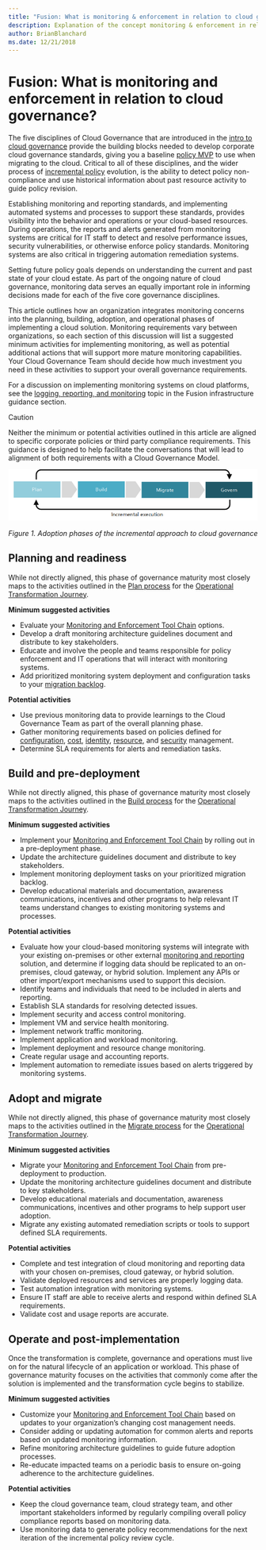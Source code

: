 ```yaml
---
title: "Fusion: What is monitoring & enforcement in relation to cloud governance"
description: Explanation of the concept monitoring & enforcement in relation to cloud governance
author: BrianBlanchard
ms.date: 12/21/2018
---
```


# Fusion: What is monitoring and enforcement in relation to cloud governance?

The five disciplines of Cloud Governance that are introduced in the [intro to cloud governance](../overview.md) provide the building blocks needed to develop corporate cloud governance standards, giving you a baseline [policy MVP](../policy-compliance/overview.md#policy-minimally-viable-product-mvp) to use when migrating to the cloud. Critical to all of these disciplines, and the wider process of [incremental policy](../policy-compliance/overview.md#incremental-policy-growth) evolution, is the ability to detect policy non-compliance and use historical information about past resource activity to guide policy revision.

Establishing monitoring and reporting standards, and implementing automated systems and processes to support these standards, provides visibility into the behavior and operations or your cloud-based resources. During operations, the reports and alerts generated from monitoring systems are critical for IT staff to detect and resolve performance issues, security vulnerabilities, or otherwise enforce policy standards. Monitoring systems are also critical in triggering automation remediation systems. 

Setting future policy goals depends on understanding the current and past state of your cloud estate. As part of the ongoing nature of cloud governance, monitoring data serves an equally important role in informing decisions made for each of the five core governance disciplines.

This article outlines how an organization integrates monitoring concerns into the planning, building, adoption, and operational phases of implementing a cloud solution. Monitoring requirements vary between organizations, so each section of this discussion will list a suggested minimum activities for implementing monitoring, as well as potential additional actions that will support more mature monitoring capabilities. Your Cloud Governance Team should decide how much investment you need in these activities to support your overall governance requirements.

For a discussion on implementing monitoring systems on cloud platforms, see the [logging, reporting, and monitoring](../../infrastructure/logs-and-reporting/overview.md) topic in the Fusion infrastructure guidance section.

> [!CAUTION]
> Neither the minimum or potential activities outlined in this article are aligned to specific corporate policies or third party compliance requirements. This guidance is designed to help facilitate the conversations that will lead to alignment of both requirements with a Cloud Governance Model.

![Four phases of adoption](../../_images/adoption-phases.png)

*Figure 1. Adoption phases of the incremental approach to cloud governance*

## Planning and readiness

While not directly aligned, this phase of governance maturity most closely maps to the activities outlined in the [Plan process](../../transformation-journeys/operational-transformation/plan.md) for the [Operational Transformation Journey](../../transformation-journeys/operational-transformation/overview.md).

**Minimum suggested activities**

* Evaluate your [Monitoring and Enforcement Tool Chain](toolchain.md) options.
* Develop a draft monitoring architecture guidelines document and distribute to key stakeholders.
* Educate and involve the people and teams responsible for policy enforcement and IT operations that will interact with monitoring systems.
* Add prioritized monitoring system deployment and configuration tasks to your [migration backlog](../../migration/plan/migration-backlog.md).

**Potential activities**

* Use previous monitoring data to provide learnings to the Cloud Governance Team as part of the overall planning phase.
* Gather monitoring requirements based on policies defined for [configuration](../configuration-management/overview.md), [cost](../cost-management/overview.md), [identity](../identity-management/overview.md), [resource](../resource-management/overview.md), and [security](../security-management/overview.md) management.
* Determine SLA requirements for alerts and remediation tasks.

## Build and pre-deployment

While not directly aligned, this phase of governance maturity most closely maps to the activities outlined in the [Build process](../../transformation-journeys/operational-transformation/build.md) for the [Operational Transformation Journey](../../transformation-journeys/operational-transformation/overview.md).

**Minimum suggested activities**

* Implement your [Monitoring and Enforcement Tool Chain](toolchain.md) by rolling out in a pre-deployment phase.
* Update the architecture guidelines document and distribute to key stakeholders.
* Implement monitoring deployment tasks on your prioritized migration backlog.
* Develop educational materials and documentation, awareness communications, incentives and other programs to help relevant IT teams understand changes to existing monitoring systems and processes.

**Potential activities**

* Evaluate how your cloud-based monitoring systems will integrate with your existing on-premises or other external [monitoring and reporting](../../infrastructure/logs-and-reporting/overview.md) solution, and determine if logging data should be replicated to an on-premises, cloud gateway, or hybrid solution. Implement any APIs or other import/export mechanisms used to support this decision.
* Identify teams and individuals that need to be included in alerts and reporting.
* Establish SLA standards for resolving detected issues.
* Implement security and access control monitoring.
* Implement VM and service health monitoring.
* Implement network traffic monitoring.
* Implement application and workload monitoring.
* Implement deployment and resource change monitoring.
* Create regular usage and accounting reports.
* Implement automation to remediate issues based on alerts triggered by monitoring systems.

## Adopt and migrate

While not directly aligned, this phase of governance maturity most closely maps to the activities outlined in the [Migrate process](../../transformation-journeys/operational-transformation/migrate.md) for the [Operational Transformation Journey](../../transformation-journeys/operational-transformation/overview.md).

**Minimum suggested activities**

* Migrate your [Monitoring and Enforcement Tool Chain](toolchain.md) from pre-deployment to production.
* Update the monitoring architecture guidelines document and distribute to key stakeholders.
* Develop educational materials and documentation, awareness communications, incentives and other programs to help support user adoption.
* Migrate any existing automated remediation scripts or tools to support defined SLA requirements.

**Potential activities**

* Complete and test integration of cloud monitoring and reporting data with your chosen on-premises, cloud gateway, or hybrid solution. 
* Validate deployed resources and services are properly logging data.
* Test automation integration with monitoring systems.
* Ensure IT staff are able to receive alerts and respond within defined SLA requirements. 
* Validate cost and usage reports are accurate.

## Operate and post-implementation

Once the transformation is complete, governance and operations must live on for the natural lifecycle of an application or workload. This phase of governance maturity focuses on the activities that commonly come after the solution is implemented and the transformation cycle begins to stabilize.

**Minimum suggested activities**

* Customize your [Monitoring and Enforcement Tool Chain](toolchain.md) based on updates to your organization’s changing cost management needs.
* Consider adding or updating automation for common alerts and reports based on updated monitoring information.
* Refine monitoring architecture guidelines to guide future adoption processes.
* Re-educate impacted teams on a periodic basis to ensure on-going adherence to the architecture guidelines.

**Potential activities**

* Keep the cloud governance team, cloud strategy team, and other important stakeholders informed by regularly compiling overall policy compliance reports based on monitoring data.
* Use monitoring data to generate policy recommendations for the next iteration of the incremental policy review cycle.

